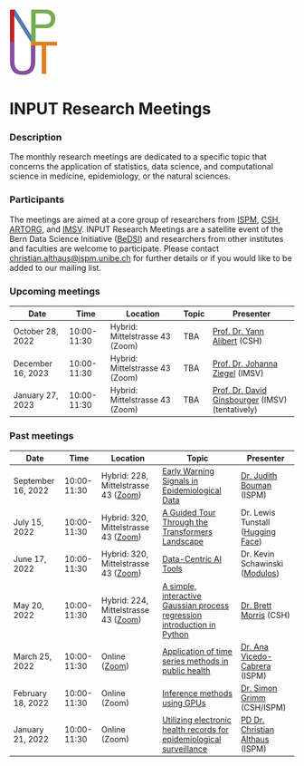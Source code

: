 ![](logo.png)

# INPUT Research Meetings

### Description
The monthly research meetings are dedicated to a specific topic that concerns the application of statistics, data science, and computational science in medicine, epidemiology, or the natural sciences.

### Participants
The meetings are aimed at a core group of researchers from [ISPM](https://www.ispm.unibe.ch), [CSH](https://www.csh.unibe.ch), [ARTORG](https://www.artorg.unibe.ch), and [IMSV](https://www.imsv.unibe.ch). INPUT Research Meetings are a satellite event of the Bern Data Science Initiative ([BeDSI](https://www.bedsi.unibe.ch)) and researchers from other institutes and faculties are welcome to participate. Please contact christian.althaus@ispm.unibe.ch for further details or if you would like to be added to our mailing list.

### Upcoming meetings
Date               | Time          |  Location      |  Topic                                                                 |  Presenter
------------------ | ------------- | -------------- | ---------------------------------------------------------------------- | --------------------------
October 28, 2022      |  10:00-11:30  |  Hybrid: Mittelstrasse 43 (Zoom)        |  TBA  |  [Prof. Dr. Yann Alibert](https://www.csh.unibe.ch/about_us/people/professors/prof_dr_alibert_yann/index_eng.html) (CSH)
December 16, 2023      |  10:00-11:30  |  Hybrid: Mittelstrasse 43 (Zoom)        |  TBA  |  [Prof. Dr. Johanna Ziegel](https://www.imsv.unibe.ch/about_us/staff/prof_dr_ziegel_johanna/index_eng.html) (IMSV)
January 27, 2023      |  10:00-11:30  |  Hybrid: Mittelstrasse 43 (Zoom)        |  TBA  |  [Prof. Dr. David Ginsbourger](https://www.imsv.unibe.ch/about_us/staff/prof_dr_ginsbourger_david/index_eng.html) (IMSV) (tentatively)


### Past meetings
Date               | Time          |  Location      |  Topic                                                                 |  Presenter
------------------ | ------------- | -------------- | ---------------------------------------------------------------------- | --------------------------
September 16, 2022      |  10:00-11:30  |  Hybrid: 228, Mittelstrasse 43 ([Zoom](https://unibe-ch.zoom.us/j/65063546376?pwd=dnlqbm54MGFKZDg0TnhjTythUndrZz09))        |  [Early Warning Signals in Epidemiological Data](slides/20220916_Bouman_Early_Warning_Signals.pdf)  |  [Dr. Judith Bouman](https://www.ispm.unibe.ch/about_us/staff/bouman_judith/index_eng.html) (ISPM)
July 15, 2022      |  10:00-11:30  |  Hybrid: 320, Mittelstrasse 43 ([Zoom](https://unibe-ch.zoom.us/j/67673051507?pwd=WGpSMlRMK1hrSWRtYjhweWErWmJTQT09))        |  [A Guided Tour Through the Transformers Landscape](slides/20220715_Tunstall_Transformers_Tour.pdf)  |  Dr. Lewis Tunstall ([Hugging Face](https://huggingface.co))
June 17, 2022      |  10:00-11:30  |  Hybrid: 320, Mittelstrasse 43 ([Zoom](https://unibe-ch.zoom.us/j/64696365529?pwd=VFZ1ODhtTVhvaEI4TW1tRmsrN1RNUT09))        |  [Data-Centric AI Tools](https://youtu.be/WFAUgeDa68Y)  |  Dr. Kevin Schawinski ([Modulos](https://www.modulos.ai))
May 20, 2022      |  10:00-11:30  |  Hybrid: 224, Mittelstrasse 43 ([Zoom](https://unibe-ch.zoom.us/j/64199311055?pwd=WUJJMnE4cXpVSloxZi9NYkMvN2hwZz09))  |  [A simple, interactive Gaussian process regression introduction in Python](https://github.com/bmorris3/gp_interact)  |  [Dr. Brett Morris](https://www.csh.unibe.ch/about_us/people/postdocs/dr_morris_brett/index_eng.html) (CSH)
March 25, 2022     |  10:00-11:30  |  Online ([Zoom](https://unibe-ch.zoom.us/j/64534431723?pwd=UzgwSjVtcXRycDVocXdMdzhzR2RDdz09)) |  [Application of time series methods in public health](slides/20220325_VicedoCabrera_Time_Series.pdf)  |  [Dr. Ana Vicedo-Cabrera](https://www.ispm.unibe.ch/about_us/staff/vicedo_cabrera_ana_maria/index_eng.html) (ISPM)
February 18, 2022  |  10:00-11:30  |  Online (Zoom) |  [Inference methods using GPUs](slides/20220218_Grimm_Inference_Methods.pdf)  |  [Dr. Simon Grimm](https://www.csh.unibe.ch/about_us/people/staff/dr_grimm_simon/index_eng.html) (CSH/ISPM)
January 21, 2022   |  10:00-11:30  |  Online (Zoom) |  [Utilizing electronic health records for epidemiological surveillance](slides/20220120_Althaus_Electronic_Health_Records.pdf)  |  [PD Dr. Christian Althaus](https://www.ispm.unibe.ch/about_us/staff/althaus_christian/index_eng.html) (ISPM)

